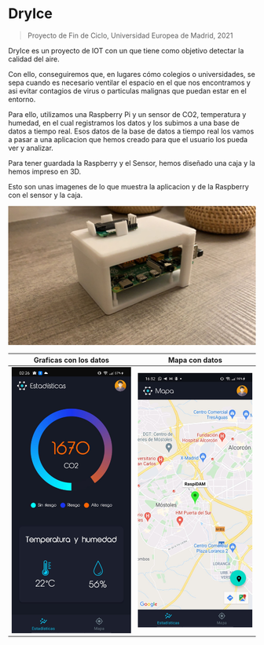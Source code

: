 # DryIce

> Proyecto de Fin de Ciclo, Universidad Europea de Madrid, 2021

DryIce es un proyecto de IOT con un que tiene como objetivo detectar la calidad del aire.

Con ello, conseguiremos que, en lugares cómo colegios o universidades, se sepa cuando es necesario ventilar el espacio en el que nos encontramos y asi evitar contagios de virus o particulas malignas que puedan estar en el entorno.

Para ello, utilizamos una Raspberry Pi y un sensor de CO2, temperatura y humedad, en el cual registramos los datos y los subimos a una base de datos a tiempo real. Esos datos de la base de datos a tiempo real los vamos a pasar a una aplicacion que hemos creado para que el usuario los pueda ver y analizar.

Para tener guardada la Raspberry y el Sensor, hemos diseñado una caja y la hemos impreso en 3D.

Esto son unas imagenes de lo que muestra la aplicacion y de la Raspberry con el sensor y la caja.

![](img/rpi_sen_3d.jpeg)

|  Graficas con los datos  |  Mapa con datos  |
|--------------------------|:----------------:|
| ![](img/graphics.jpeg)   | ![](img/map.jpeg)|
